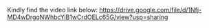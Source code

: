 Kindly find the video link below:
https://drive.google.com/file/d/1Nfj-MD4wDrgqNWhbcYiB1wCrdOELc65G/view?usp=sharing
